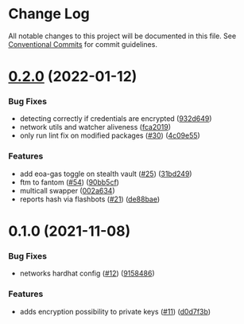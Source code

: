 # Change Log

All notable changes to this project will be documented in this file.
See [Conventional Commits](https://conventionalcommits.org) for commit guidelines.

# [0.2.0](https://github.com/yearn/hardhat-monorepo/compare/@yearn/commons@0.1.0...@yearn/commons@0.2.0) (2022-01-12)


### Bug Fixes

* detecting correctly if credentials are encrypted ([932d649](https://github.com/yearn/hardhat-monorepo/commit/932d649b7db880488659409ed1dc126cdb79258a))
* network utils and watcher aliveness ([fca2019](https://github.com/yearn/hardhat-monorepo/commit/fca2019d5ba68db207a3524a878518dc8b39f9c1))
* only run lint fix on modified packages ([#30](https://github.com/yearn/hardhat-monorepo/issues/30)) ([4c09e55](https://github.com/yearn/hardhat-monorepo/commit/4c09e559b74f745decba6b58761db53ed2420947))


### Features

* add eoa-gas toggle on stealth vault ([#25](https://github.com/yearn/hardhat-monorepo/issues/25)) ([31bd249](https://github.com/yearn/hardhat-monorepo/commit/31bd249ccd7b575235211dad447a856457e5427a))
* ftm to fantom ([#54](https://github.com/yearn/hardhat-monorepo/issues/54)) ([90bb5cf](https://github.com/yearn/hardhat-monorepo/commit/90bb5cf334e83efee512f3dd477dfe9badf958aa))
* multicall swapper ([002a634](https://github.com/yearn/hardhat-monorepo/commit/002a634b9e958ccf94d827ab8bda4f5a2cd9368f))
* reports hash via flashbots ([#21](https://github.com/yearn/hardhat-monorepo/issues/21)) ([de88bae](https://github.com/yearn/hardhat-monorepo/commit/de88bae1623e4749f5c15bc72500f23665920a55))





# 0.1.0 (2021-11-08)


### Bug Fixes

* networks hardhat config ([#12](https://github.com/yearn/hardhat-monorepo/issues/12)) ([9158486](https://github.com/yearn/hardhat-monorepo/commit/9158486454c7f70b27c33f6e7ff9d7bc245e1fcf))


### Features

* adds encryption possibility to private keys ([#11](https://github.com/yearn/hardhat-monorepo/issues/11)) ([d0d7f3b](https://github.com/yearn/hardhat-monorepo/commit/d0d7f3b7191d15bc134d429105272e895fae7b06))
